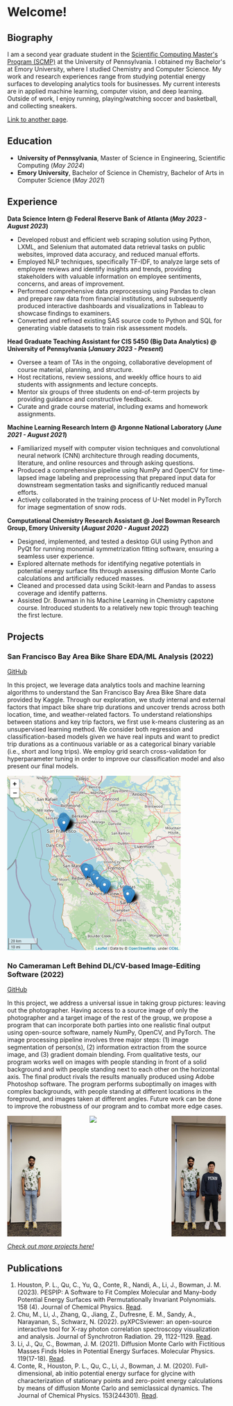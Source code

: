 # Welcome!

## Biography	
I am a second year graduate student in the [Scientific Computing Master's Program (SCMP)](https://pics.upenn.edu/masters-science-engineering-scientific-computing/) at the University of Pennsylvania. I obtained my Bachelor's at Emory University, where I studied Chemistry and Computer Science. My work and research experiences range from studying potential energy surfaces to developing analytics tools for businesses. My current interests are in applied machine learning, computer vision, and deep learning. Outside of work, I enjoy running, playing/watching soccer and basketball, and collecting sneakers.

<!-- ![Bike Study](/assets/img/peachtree2023.JPG) -->

[Link to another page](./another-page.html).


## Education							       		

- **University of Pennsylvania**, Master of Science in Engineering, Scientific Computing (_May 2024_)	
- **Emory University**, Bachelor of Science in Chemistry, Bachelor of Arts in Computer Science (_May 2021_)


## Experience
**Data Science Intern @ Federal Reserve Bank of Atlanta (_May 2023 - August 2023_)**
- Developed robust and efficient web scraping solution using Python, LXML, and Selenium that automated data retrieval tasks on public websites, improved data accuracy, and reduced manual efforts.
- Employed NLP techniques, specifically TF-IDF, to analyze large sets of employee reviews and identify insights and trends, providing stakeholders with valuable information on employee sentiments, concerns, and areas of improvement. 
- Performed comprehensive data preprocessing using Pandas to clean and prepare raw data from financial institutions, and subsequently produced interactive dashboards and visualizations in Tableau to showcase findings to examiners. 
- Converted and refined existing SAS source code to Python and SQL for generating viable datasets to train risk assessment models.


**Head Graduate Teaching Assistant for CIS 5450 (Big Data Analytics) @ University of Pennsylvania (_January 2023 - Present_)**
- Oversee a team of TAs in the ongoing, collaborative development of course material, planning, and structure. 
- Host recitations, review sessions, and weekly office hours to aid students with assignments and lecture concepts.
- Mentor six groups of three students on end-of-term projects by providing guidance and constructive feedback.
- Curate and grade course material, including exams and homework assignments. 

**Machine Learning Research Intern @ Argonne National Laboratory (_June 2021 - August 2021_)**
- Familiarized myself with computer vision techniques and convolutional neural network (CNN) architecture through reading documents, literature, and online resources and through asking questions.
- Produced a comprehensive pipeline using NumPy and OpenCV for time-lapsed image labeling and preprocessing that prepared input data for downstream segmentation tasks and significantly reduced manual efforts. 
- Actively collaborated in the training process of U-Net model in PyTorch for image segmentation of snow rods.

**Computational Chemistry Research Assistant @ Joel Bowman Research Group, Emory University (_August 2020 - August 2022_)**
- Designed, implemented, and tested a desktop GUI using Python and PyQt for running monomial symmetrization fitting software, ensuring a seamless user experience. 
- Explored alternate methods for identifying negative potentials in potential energy surface fits through assessing diffusion Monte Carlo calculations and artificially reduced masses.
- Cleaned and processed data using Scikit-learn and Pandas to assess coverage and identify patterns.
- Assisted Dr. Bowman in his Machine Learning in Chemistry capstone course. Introduced students to a relatively new topic through teaching the first lecture.


## Projects
### San Francisco Bay Area Bike Share EDA/ML Analysis (2022)
[GitHub](https://github.com/thejeffreyli/kaggle-sf-bay-area-bike-share)

In this project, we leverage data analytics tools and machine learning algorithms to understand the San Francisco Bay Area Bike Share data provided by Kaggle. Through our exploration, we study internal and external factors that impact bike share trip durations and uncover trends across both location, time, and weather-related factors. To understand relationships between stations and key trip factors, we first use k-means clustering as an unsupervised learning method. We consider both regression and classification-based models given we have real inputs and want to predict trip durations as a continuous variable or as a categorical binary variable (i.e., short and long trips). We employ grid search cross-validation for hyperparameter tuning in order to improve our classification model and also present our final models.

<img src="/assets/img/sf_map.png" width="400">


### No Cameraman Left Behind DL/CV-based Image-Editing Software (2022)
[GitHub](https://github.com/thejeffreyli/no-cameraman-left-behind)

In this project, we address a universal issue in taking group pictures: leaving out the photographer. Having access to a source image of only the photographer and a target image of the rest of the group, we propose a program that can incorporate both parties into one realistic final output using open-source software, namely NumPy, OpenCV, and PyTorch. The image processing pipeline involves three major steps: (1) image segmentation of person(s), (2) information extraction from the source image, and (3) gradient domain blending. From qualitative tests, our program works well on images with people standing in front of a solid background and with people standing next to each other on the horizontal axis. The final product rivals the results manually produced using Adobe Photoshop software. The program performs suboptimally on images with complex backgrounds, with people standing at different locations in the foreground, and images taken at different angles. Future work can be done to improve the robustness of our program and to combat more edge cases. 

<div style="display: flex; justify-content: space-between;">
    <img src="/assets/img/source.jpg" width="125" style="margin-right: 10px;">
    <img src="/assets/img/target.jpg" width="125" style="margin-right: 10px;">
    <img src="/assets/img/solid.jpg" width="125">
</div>


*[Check out more projects here!](https://github.com/thejeffreyli)*


## Publications
1. Houston, P. L., Qu, C., Yu, Q., Conte, R., Nandi, A., Li, J., Bowman, J. M. (2023). PESPIP: A Software to Fit Complex Molecular and Many-body Potential Energy Surfaces with Permutationally Invariant Polynomials. 158 (4). Journal of Chemical Physics. [Read](https://doi.org/10.1021/acs.jctc.0c00001). 
2. Chu, M., Li, J., Zhang, Q., Jiang, Z., Dufresne, E. M., Sandy, A., Narayanan, S., Schwarz, N. (2022). pyXPCSviewer: an open-source interactive tool for X-ray photon correlation spectroscopy visualization and analysis. Journal of Synchrotron Radiation. 29, 1122-1129. [Read](https://doi.org/10.1107/S1600577522004830). 
3. Li, J., Qu, C., Bowman, J. M. (2021). Diffusion Monte Carlo with Fictitious Masses Finds Holes in Potential Energy Surfaces. Molecular Physics. 119(17-18). [Read](https://doi.org/10.1080/00268976.2021.1976426). 
4. Conte, R., Houston, P. L., Qu, C., Li, J., Bowman, J. M. (2020). Full-dimensional, ab initio potential energy surface for glycine with characterization of stationary points and zero-point energy calculations by means of diffusion Monte Carlo and semiclassical dynamics. The Journal of Chemical Physics. 153(244301). [Read](https://doi.org/10.1063/5.0037175). 
